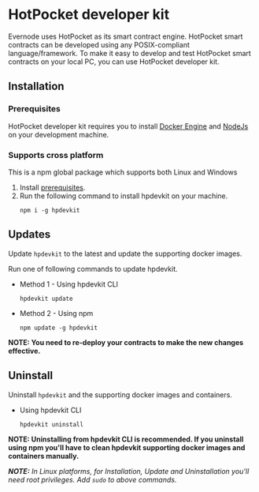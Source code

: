# HotPocket developer kit
Evernode uses HotPocket as its smart contract engine. HotPocket smart contracts can be developed using any POSIX-compliant language/framework. To make it easy to develop and test HotPocket smart contracts on your local PC, you can use HotPocket developer kit.

## Installation

### Prerequisites
HotPocket developer kit requires you to install [Docker Engine](https://docs.docker.com/engine/install/) and [NodeJs](https://nodejs.org/en/) on your development machine.

### Supports cross platform
This is a npm global package which supports both Linux and Windows
1. Install [prerequisites](#prerequisites).
2. Run the following command to install hpdevkit on your machine.
    ```
    npm i -g hpdevkit
    ```

## Updates
Update `hpdevkit` to the latest and update the supporting docker images.

Run one of following commands to update hpdevkit.
- Method 1 - Using hpdevkit CLI
    ```
    hpdevkit update
    ```

- Method 2 - Using npm
    ```
    npm update -g hpdevkit
    ```

**NOTE: You need to re-deploy your contracts to make the new changes effective.**

## Uninstall
Uninstall `hpdevkit` and the supporting docker images and containers.

- Using hpdevkit CLI
    ```
    hpdevkit uninstall
    ```

**NOTE: Uninstalling from hpdevkit CLI is recommended. If you uninstall using npm you'll have to clean hpdevkit supporting docker images and containers manually.**

_**NOTE:** In Linux platforms, for Installation, Update and Uninstallation you'll need root privileges. Add `sudo` to above commands._
